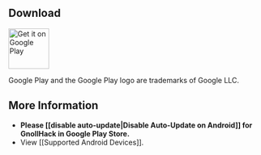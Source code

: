 ## Download

<a href="https://play.google.com/store/apps/details?id=com.soundmindentertainment.gnollhack"><img height="80" alt="Get it on Google Play" src="https://github.com/user-attachments/assets/3a12e1e0-fd71-4a9b-a4ab-cf42f5a7dfff" /></a>

Google Play and the Google Play logo are trademarks of Google LLC.

## More Information

- **Please [[disable auto-update|Disable Auto-Update on Android]] for GnollHack in Google Play Store.**
- View [[Supported Android Devices]].